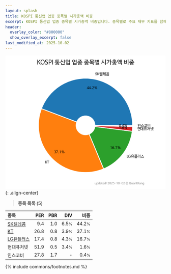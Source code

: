 ```yaml
---
layout: splash
title: KOSPI 통신업 업종 종목별 시가총액 비중
excerpt: KOSPI 통신업 업종 종목별 시가총액 비중입니다. 종목별로 주요 재무 지표를 함께 표시합니다.
header:
  overlay_color: "#800000"
  show_overlay_excerpt: false
last_modified_at: 2025-10-02
---
```



![KOSPI 통신업 업종 종목별 시가총액 비중](/stats/sector/images/kospi_업종_통신업_종목.png){: .align-center}


> **종목 목록 (5)**<a id="list"></a>

| **종목** | **PER** | **PBR** | **DIV** | **비중** |
| :------- | ------: | ------: | ------: | -------: |
| [SK텔레콤](/017670/) | 9.4 | 1.0 | 6.5<small>%</small> | 44.2<small>%</small> |
| [KT](/030200/) | 26.8 | 0.8 | 3.9<small>%</small> | 37.1<small>%</small> |
| [LG유플러스](/032640/) | 17.4 | 0.8 | 4.3<small>%</small> | 16.7<small>%</small> |
| 현대퓨처넷 | 51.9 | 0.5 | 3.4<small>%</small> | 1.6<small>%</small> |
| 인스코비 | 27.8 | 1.7 | - | 0.4<small>%</small> |

{% include commons/footnotes.md %}